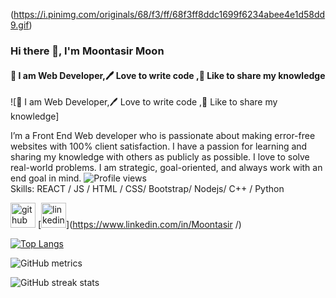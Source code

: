 (https://i.pinimg.com/originals/68/f3/ff/68f3ff8ddc1699f6234abee4e1d58dd9.gif)
### Hi there 👋, I'm Moontasir Moon
#### 👑 I am Web Developer,🖊️ Love to write code ,🎤 Like to share my knowledge
![👑 I am Web Developer,🖊️ Love to write code ,🎤 Like to share my knowledge]

I’m a Front End Web developer who is passionate about making error-free websites with 100% client satisfaction. I have a passion for learning and sharing my knowledge with others as publicly as possible. I love to solve real-world problems. I am strategic, goal-oriented, and always work with an end goal in mind.
![Profile views](https://gpvc.arturio.dev/Moon-Tasir)  
Skills:  REACT / JS / HTML / CSS/ Bootstrap/ Nodejs/ C++ / Python



[<img src='https://cdn.jsdelivr.net/npm/simple-icons@3.0.1/icons/github.svg' alt='github' height='40'>](https://github.com/Moon-Tasir)  [<img src='https://cdn.jsdelivr.net/npm/simple-icons@3.0.1/icons/linkedin.svg' alt='linkedin' height='40'>](https://www.linkedin.com/in/Moontasir /)  

[![Top Langs](https://github-readme-stats.vercel.app/api/top-langs/?username=Moon-Tasir)](https://github.com/anuraghazra/github-readme-stats)

![GitHub metrics](https://metrics.lecoq.io/Moon-Tasir)  

![GitHub streak stats](https://github-readme-streak-stats.herokuapp.com/?user=Moon-Tasir)  

